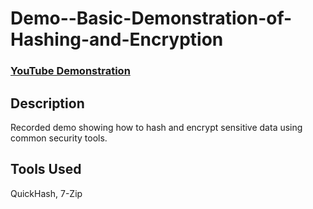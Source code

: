# Demo--Basic-Demonstration-of-Hashing-and-Encryption

### [YouTube Demonstration](https://youtu.be/nhIGJ_AoXNE)

## Description
Recorded demo showing how to hash and encrypt sensitive data using common security tools.

## Tools Used
QuickHash, 7-Zip
